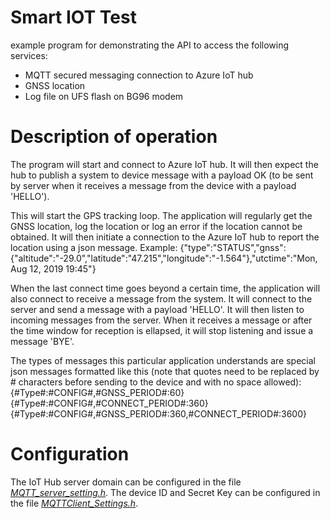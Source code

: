 # Smart IOT Test
example program for demonstrating the API to access the following services:
- MQTT secured messaging connection to Azure IoT hub
- GNSS location 
- Log file on UFS flash on BG96 modem

# Description of operation
The program will start and connect to Azure IoT hub. It will then expect the hub to publish a system to device message with a payload OK (to be sent by server when it receives a message from the device with a payload 'HELLO').

This will start the GPS tracking loop. The application will regularly get the GNSS location, log the location or log an error if the location cannot be obtained. It will then initiate a connection to the Azure IoT hub to report the location using a json message. Example:
{"type":"STATUS","gnss":{"altitude":"-29.0","latitude":"47.215","longitude":"-1.564"},"utctime":"Mon, Aug 12, 2019 19:45"}

When the last connect time goes beyond a certain time, the application will also connect to receive a message from the system. It will connect to the server and send a message with a payload 'HELLO'. It will then listen to incoming messages from the server. When it receives a message or after the time window for reception is ellapsed, it will stop listening and issue a message 'BYE'.

The types of messages this particular application understands are special json messages formatted like this (note that quotes need to be replaced by # characters before sending to the device and with no space allowed):
{#Type#:#CONFIG#,#GNSS_PERIOD#:60}
{#Type#:#CONFIG#,#CONNECT_PERIOD#:360}
{#Type#:#CONFIG#,#GNSS_PERIOD#:360,#CONNECT_PERIOD#:3600}

# Configuration

The IoT Hub server domain can be configured in the file [_MQTT_server_setting.h_](./MQTT_server_setting.h). 
The device ID and Secret Key can be configured in the file [_MQTTClient_Settings.h_](./MQTTClient_Settings.h).
